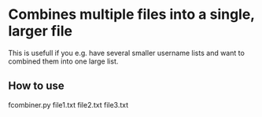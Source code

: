 # Combines multiple files into a single, larger file
This is usefull if you e.g. have several smaller username lists and want to combined them into one large list.
## How to use
fcombiner.py file1.txt file2.txt file3.txt